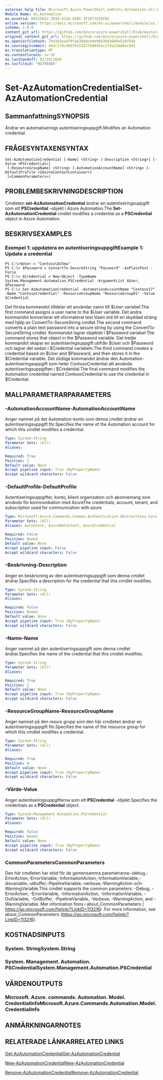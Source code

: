 ```yaml
---
external help file: Microsoft.Azure.PowerShell.Cmdlets.Automation.dll-Help.xml
Module Name: Az.Automation
ms.assetid: D6325A22-2D1B-4228-A5BC-3F1071E26FB2
online version: https://docs.microsoft.com/en-us/powershell/module/az.automation/set-azautomationcredential
schema: 2.0.0
content_git_url: https://github.com/Azure/azure-powershell/blob/master/src/Automation/Automation/help/Set-AzAutomationCredential.md
original_content_git_url: https://github.com/Azure/azure-powershell/blob/master/src/Automation/Automation/help/Set-AzAutomationCredential.md
ms.openlocfilehash: 7b41b5eaaf0fae38b8cb4e9043b83889e516f93b
ms.sourcegitcommit: 4d2c178cd6df9151877b08d54c1f4a228dbec9d1
ms.translationtype: MT
ms.contentlocale: sv-SE
ms.lasthandoff: 01/29/2020
ms.locfileid: "93745465"
---
```

# <span data-ttu-id="f83f0-101">Set-AzAutomationCredential</span><span class="sxs-lookup"><span data-stu-id="f83f0-101">Set-AzAutomationCredential</span></span>

## <span data-ttu-id="f83f0-102">Sammanfattning</span><span class="sxs-lookup"><span data-stu-id="f83f0-102">SYNOPSIS</span></span>
<span data-ttu-id="f83f0-103">Ändrar en automatiserings autentiseringsuppgift.</span><span class="sxs-lookup"><span data-stu-id="f83f0-103">Modifies an Automation credential.</span></span>

## <span data-ttu-id="f83f0-104">FRÅGESYNTAXEN</span><span class="sxs-lookup"><span data-stu-id="f83f0-104">SYNTAX</span></span>

```
Set-AzAutomationCredential [-Name] <String> [-Description <String>] [-Value <PSCredential>]
 [-ResourceGroupName] <String> [-AutomationAccountName] <String> [-DefaultProfile <IAzureContextContainer>]
 [<CommonParameters>]
```

## <span data-ttu-id="f83f0-105">PROBLEMBESKRIVNING</span><span class="sxs-lookup"><span data-stu-id="f83f0-105">DESCRIPTION</span></span>
<span data-ttu-id="f83f0-106">Cmdleten **set-AzAutomationCredential** ändrar en autentiseringsuppgift som ett **PSCredential** -objekt i Azure Automation.</span><span class="sxs-lookup"><span data-stu-id="f83f0-106">The **Set-AzAutomationCredential** cmdlet modifies a credential as a **PSCredential** object in Azure Automation.</span></span>

## <span data-ttu-id="f83f0-107">BESKRIVS</span><span class="sxs-lookup"><span data-stu-id="f83f0-107">EXAMPLES</span></span>

### <span data-ttu-id="f83f0-108">Exempel 1: uppdatera en autentiseringsuppgift</span><span class="sxs-lookup"><span data-stu-id="f83f0-108">Example 1: Update a credential</span></span>
```
PS C:\>$User = "Contoso\DChew"
PS C:\> $Password = ConvertTo-SecureString "Password" -AsPlainText -Force
PS C:\> $Credential = New-Object -TypeName System.Management.Automation.PSCredential -ArgumentList $User, $Password
PS C:\> Set-AzAutomationCredential -AutomationAccountName "Contoso17" -Name "ContosoCredential" -ResourceGroupName "ResourceGroup01" -Value $Credential
```

<span data-ttu-id="f83f0-109">Det första kommandot tilldelar ett användar namn till $User variabel.</span><span class="sxs-lookup"><span data-stu-id="f83f0-109">The first command assigns a user name to the $User variable.</span></span>
<span data-ttu-id="f83f0-110">Det andra kommandot konverterar ett oformaterat text lösen ord till en skyddad sträng med hjälp av ConvertTo-SecureString cmdlet.</span><span class="sxs-lookup"><span data-stu-id="f83f0-110">The second command converts a plain text password into a secure string by using the ConvertTo-SecureString cmdlet.</span></span>
<span data-ttu-id="f83f0-111">Kommandot lagrar objektet i $Password variabel.</span><span class="sxs-lookup"><span data-stu-id="f83f0-111">The command stores that object in the $Password variable.</span></span>
<span data-ttu-id="f83f0-112">Det tredje kommandot skapar en autentiseringsuppgift utifrån $User och $Password och lagrar det sedan i $Credential variabeln.</span><span class="sxs-lookup"><span data-stu-id="f83f0-112">The third command creates a credential based on $User and $Password, and then stores it in the $Credential variable.</span></span>
<span data-ttu-id="f83f0-113">Det slutliga kommandot ändrar den Automation-autentiseringsuppgift som heter ContosoCredential att använda autentiseringsuppgiften i $Credential.</span><span class="sxs-lookup"><span data-stu-id="f83f0-113">The final command modifies the Automation credential named ContosoCredential to use the credential in $Credential.</span></span>

## <span data-ttu-id="f83f0-114">MALLPARAMETRAR</span><span class="sxs-lookup"><span data-stu-id="f83f0-114">PARAMETERS</span></span>

### <span data-ttu-id="f83f0-115">-AutomationAccountName</span><span class="sxs-lookup"><span data-stu-id="f83f0-115">-AutomationAccountName</span></span>
<span data-ttu-id="f83f0-116">Anger namnet på det Automation-konto som denna cmdlet ändrar en autentiseringsuppgift för.</span><span class="sxs-lookup"><span data-stu-id="f83f0-116">Specifies the name of the Automation account for which this cmdlet modifies a credential.</span></span>

```yaml
Type: System.String
Parameter Sets: (All)
Aliases:

Required: True
Position: 1
Default value: None
Accept pipeline input: True (ByPropertyName)
Accept wildcard characters: False
```

### <span data-ttu-id="f83f0-117">-DefaultProfile</span><span class="sxs-lookup"><span data-stu-id="f83f0-117">-DefaultProfile</span></span>
<span data-ttu-id="f83f0-118">Autentiseringsuppgifter, konto, klient organisation och abonnemang som används för kommunikation med Azure</span><span class="sxs-lookup"><span data-stu-id="f83f0-118">The credentials, account, tenant, and subscription used for communication with azure</span></span>

```yaml
Type: Microsoft.Azure.Commands.Common.Authentication.Abstractions.Core.IAzureContextContainer
Parameter Sets: (All)
Aliases: AzContext, AzureRmContext, AzureCredential

Required: False
Position: Named
Default value: None
Accept pipeline input: False
Accept wildcard characters: False
```

### <span data-ttu-id="f83f0-119">-Beskrivning</span><span class="sxs-lookup"><span data-stu-id="f83f0-119">-Description</span></span>
<span data-ttu-id="f83f0-120">Anger en beskrivning av den autentiseringsuppgift som denna cmdlet ändrar.</span><span class="sxs-lookup"><span data-stu-id="f83f0-120">Specifies a description for the credential that this cmdlet modifies.</span></span>

```yaml
Type: System.String
Parameter Sets: (All)
Aliases:

Required: False
Position: Named
Default value: None
Accept pipeline input: True (ByPropertyName)
Accept wildcard characters: False
```

### <span data-ttu-id="f83f0-121">-Namn</span><span class="sxs-lookup"><span data-stu-id="f83f0-121">-Name</span></span>
<span data-ttu-id="f83f0-122">Anger namnet på den autentiseringsuppgift som denna cmdlet ändrar.</span><span class="sxs-lookup"><span data-stu-id="f83f0-122">Specifies the name of the credential that this cmdlet modifies.</span></span>

```yaml
Type: System.String
Parameter Sets: (All)
Aliases:

Required: True
Position: 2
Default value: None
Accept pipeline input: True (ByPropertyName)
Accept wildcard characters: False
```

### <span data-ttu-id="f83f0-123">-ResourceGroupName</span><span class="sxs-lookup"><span data-stu-id="f83f0-123">-ResourceGroupName</span></span>
<span data-ttu-id="f83f0-124">Anger namnet på den resurs grupp som den här cmdleten ändrar en autentiseringsuppgift för.</span><span class="sxs-lookup"><span data-stu-id="f83f0-124">Specifies the name of the resource group for which this cmdlet modifies a credential.</span></span>

```yaml
Type: System.String
Parameter Sets: (All)
Aliases:

Required: True
Position: 0
Default value: None
Accept pipeline input: True (ByPropertyName)
Accept wildcard characters: False
```

### <span data-ttu-id="f83f0-125">-Värde</span><span class="sxs-lookup"><span data-stu-id="f83f0-125">-Value</span></span>
<span data-ttu-id="f83f0-126">Anger autentiseringsuppgifterna som ett **PSCredential** -objekt.</span><span class="sxs-lookup"><span data-stu-id="f83f0-126">Specifies the credentials as a **PSCredential** object.</span></span>

```yaml
Type: System.Management.Automation.PSCredential
Parameter Sets: (All)
Aliases:

Required: False
Position: Named
Default value: None
Accept pipeline input: True (ByPropertyName)
Accept wildcard characters: False
```

### <span data-ttu-id="f83f0-127">CommonParameters</span><span class="sxs-lookup"><span data-stu-id="f83f0-127">CommonParameters</span></span>
<span data-ttu-id="f83f0-128">Den här cmdleten har stöd för de gemensamma parametrarna:-debug,-ErrorAction,-ErrorVariable,-InformationAction,-InformationVariable,-disvariable,-utbuffer,-PipelineVariable,-verbose,-WarningAction och-WarningVariable.</span><span class="sxs-lookup"><span data-stu-id="f83f0-128">This cmdlet supports the common parameters: -Debug, -ErrorAction, -ErrorVariable, -InformationAction, -InformationVariable, -OutVariable, -OutBuffer, -PipelineVariable, -Verbose, -WarningAction, and -WarningVariable.</span></span> <span data-ttu-id="f83f0-129">Mer information finns i about_CommonParameters ( https://go.microsoft.com/fwlink/?LinkID=113216) .</span><span class="sxs-lookup"><span data-stu-id="f83f0-129">For more information, see about_CommonParameters (https://go.microsoft.com/fwlink/?LinkID=113216).</span></span>

## <span data-ttu-id="f83f0-130">KOSTNADS</span><span class="sxs-lookup"><span data-stu-id="f83f0-130">INPUTS</span></span>

### <span data-ttu-id="f83f0-131">System. String</span><span class="sxs-lookup"><span data-stu-id="f83f0-131">System.String</span></span>

### <span data-ttu-id="f83f0-132">System. Management. Automation. PSCredential</span><span class="sxs-lookup"><span data-stu-id="f83f0-132">System.Management.Automation.PSCredential</span></span>

## <span data-ttu-id="f83f0-133">VÄRDEN</span><span class="sxs-lookup"><span data-stu-id="f83f0-133">OUTPUTS</span></span>

### <span data-ttu-id="f83f0-134">Microsoft. Azure. commands. Automation. Model. CredentialInfo</span><span class="sxs-lookup"><span data-stu-id="f83f0-134">Microsoft.Azure.Commands.Automation.Model.CredentialInfo</span></span>

## <span data-ttu-id="f83f0-135">ANMÄRKNINGAR</span><span class="sxs-lookup"><span data-stu-id="f83f0-135">NOTES</span></span>

## <span data-ttu-id="f83f0-136">RELATERADE LÄNKAR</span><span class="sxs-lookup"><span data-stu-id="f83f0-136">RELATED LINKS</span></span>

[<span data-ttu-id="f83f0-137">Get-AzAutomationCredential</span><span class="sxs-lookup"><span data-stu-id="f83f0-137">Get-AzAutomationCredential</span></span>](./Get-AzAutomationCredential.md)

[<span data-ttu-id="f83f0-138">New-AzAutomationCredential</span><span class="sxs-lookup"><span data-stu-id="f83f0-138">New-AzAutomationCredential</span></span>](./New-AzAutomationCredential.md)

[<span data-ttu-id="f83f0-139">Remove-AzAutomationCredential</span><span class="sxs-lookup"><span data-stu-id="f83f0-139">Remove-AzAutomationCredential</span></span>](./Remove-AzAutomationCredential.md)


